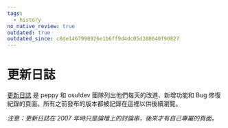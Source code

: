 ```yaml
---
tags:
  - history
no_native_review: true
outdated: true
outdated_since: c8de1467998926e1b6ff9d4dc05d380640f90827
---
```


# 更新日誌

[更新日誌](https://osu.ppy.sh/home/changelog) 是 peppy 和 osu!dev 團隊列出他們每天的改進、新增功能和 Bug 修復紀錄的頁面。所有之前發布的版本都被記錄在這裡以供後續瀏覽。

*注意：更新日誌在 2007 年時只是論壇上的討論串，後來才有自己專屬的頁面。*
